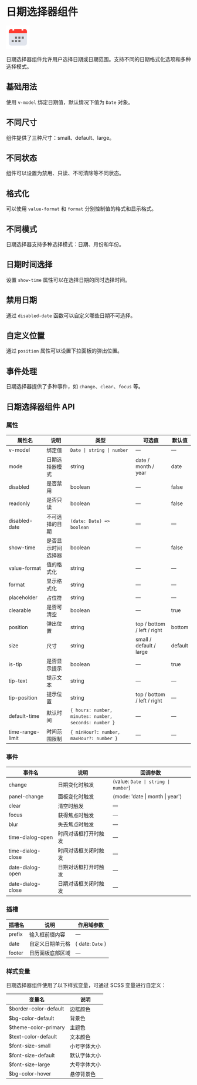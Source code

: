 <script setup lang="ts">
import datePickerBasic from '../examples/date-picker/basic.vue'
import datePickerSize from '../examples/date-picker/size.vue'
import datePickerStatus from '../examples/date-picker/status.vue'
import datePickerFormat from '../examples/date-picker/format.vue'
import datePickerModes from '../examples/date-picker/modes.vue'
import datePickerDateTime from '../examples/date-picker/date-time.vue'
import datePickerDisabledDate from '../examples/date-picker/disabled-date.vue'
import datePickerPosition from '../examples/date-picker/position.vue'
import datePickerEvents from '../examples/date-picker/events.vue'
</script>

# 日期选择器组件

![日期选择器组件](/components/date-picker.png)

日期选择器组件允许用户选择日期或日期范围。支持不同的日期格式化选项和多种选择模式。

## 基础用法

使用 `v-model` 绑定日期值，默认情况下值为 `Date` 对象。

<demo :component="datePickerBasic" name="date-picker" examples="basic" />

## 不同尺寸

组件提供了三种尺寸：small、default、large。

<demo :component="datePickerSize" name="date-picker" examples="size" />

## 不同状态

组件可以设置为禁用、只读、不可清除等不同状态。

<demo :component="datePickerStatus" name="date-picker" examples="status" />

## 格式化

可以使用 `value-format` 和 `format` 分别控制值的格式和显示格式。

<demo :component="datePickerFormat" name="date-picker" examples="format" />

## 不同模式

日期选择器支持多种选择模式：日期、月份和年份。

<demo :component="datePickerModes" name="date-picker" examples="modes" />

## 日期时间选择

设置 `show-time` 属性可以在选择日期的同时选择时间。

<demo :component="datePickerDateTime" name="date-picker" examples="datetime" />

## 禁用日期

通过 `disabled-date` 函数可以自定义哪些日期不可选择。

<demo :component="datePickerDisabledDate" name="date-picker" examples="disableddate" />

## 自定义位置

通过 `position` 属性可以设置下拉面板的弹出位置。

<demo :component="datePickerPosition" name="date-picker" examples="position" />

## 事件处理

日期选择器提供了多种事件，如 `change`、`clear`、`focus` 等。

<demo :component="datePickerEvents" name="date-picker" examples="events" />

## 日期选择器组件 API

### 属性

| 属性名           | 说明               | 类型                                                  | 可选值                      | 默认值  |
| ---------------- | ------------------ | ----------------------------------------------------- | --------------------------- | ------- |
| v-model          | 绑定值             | `Date \| string \| number`                            | —                           | —       |
| mode             | 日期选择器模式     | string                                                | date / month / year         | date    |
| disabled         | 是否禁用           | boolean                                               | —                           | false   |
| readonly         | 是否只读           | boolean                                               | —                           | false   |
| disabled-date    | 不可选择的日期     | `(date: Date) => boolean`                             | —                           | —       |
| show-time        | 是否显示时间选择器 | boolean                                               | —                           | false   |
| value-format     | 值的格式化         | string                                                | —                           | —       |
| format           | 显示格式化         | string                                                | —                           | —       |
| placeholder      | 占位符             | string                                                | —                           | —       |
| clearable        | 是否可清空         | boolean                                               | —                           | true    |
| position         | 弹出位置           | string                                                | top / bottom / left / right | bottom  |
| size             | 尺寸               | string                                                | small / default / large     | default |
| is-tip           | 是否显示提示       | boolean                                               | —                           | true    |
| tip-text         | 提示文本           | string                                                | —                           | —       |
| tip-position     | 提示位置           | string                                                | top / bottom / left / right | —       |
| default-time     | 默认时间           | `{ hours: number, minutes: number, seconds: number }` | —                           | —       |
| time-range-limit | 时间范围限制       | `{ minHour?: number, maxHour?: number }`              | —                           | —       |

### 事件

| 事件名            | 说明                 | 回调参数                            |
| ----------------- | -------------------- | ----------------------------------- |
| change            | 日期变化时触发       | (value: `Date \| string \| number`) |
| panel-change      | 面板变化时触发       | (mode: 'date \| month \| year')     |
| clear             | 清空时触发           | —                                   |
| focus             | 获得焦点时触发       | —                                   |
| blur              | 失去焦点时触发       | —                                   |
| time-dialog-open  | 时间对话框打开时触发 | —                                   |
| time-dialog-close | 时间对话框关闭时触发 | —                                   |
| date-dialog-open  | 日期对话框打开时触发 | —                                   |
| date-dialog-close | 日期对话框关闭时触发 | —                                   |

### 插槽

| 插槽名 | 说明             | 作用域参数       |
| ------ | ---------------- | ---------------- |
| prefix | 输入框前缀内容   | —                |
| date   | 自定义日期单元格 | { date: `Date` } |
| footer | 日历面板底部区域 | —                |

### 样式变量

日期选择器组件使用了以下样式变量，可通过 SCSS 变量进行自定义：

| 变量名                | 说明         |
| --------------------- | ------------ |
| $border-color-default | 边框颜色     |
| $bg-color-default     | 背景色       |
| $theme-color-primary  | 主题色       |
| $text-color-default   | 文本颜色     |
| $font-size-small      | 小号字体大小 |
| $font-size-default    | 默认字体大小 |
| $font-size-large      | 大号字体大小 |
| $bg-color-hover       | 悬停背景色   |
